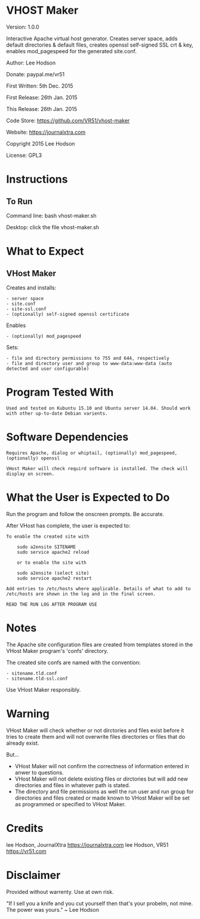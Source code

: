 # VHOST Maker
Version: 1.0.0

Interactive Apache virtual host generator. Creates server space, adds default directories &amp; default files, creates openssl self-signed SSL crt &amp; key, enables mod_pagespeed for the generated site.conf.

Author: Lee Hodson

Donate: paypal.me/vr51

First Written: 5th Dec. 2015

First Release: 26th Jan. 2015

This Release: 26th Jan. 2015

Code Store: https://github.com/VR51/vhost-maker

Website: https://journalxtra.com

Copyright 2015 Lee Hodson

License: GPL3


# Instructions

## To Run

Command line: bash vhost-maker.sh

Desktop: click the file vhost-maker.sh


# What to Expect

## VHost Maker

Creates and installs:

	- server space
	- site.conf
	- site-ssl.conf
	- (optionally) self-signed openssl certificate

Enables

	- (optionally) mod_pagespeed

Sets:

	- file and directory permissions to 755 and 644, respectively
	- file and directory user and group to www-data:www-data (auto detected and user configurable)


# Program Tested With

	Used and tested on Kubuntu 15.10 and Ubuntu server 14.04. Should work with other up-to-date Debian varients.


# Software Dependencies

	Requires Apache, dialog or whiptail, (optionally) mod_pagespeed, (optionally) openssl
	
	VHost Maker will check requird software is installed. The check will display on screen.


# What the User is Expected to Do

Run the program and follow the onscreen prompts. Be accurate.

After VHost has complete, the user is expected to:

	To enable the created site with

		sudo a2ensite SITENAME
		sudo service apache2 reload

		or to enable the site with

		sudo a2ensite (select site)
		sudo service apache2 restart

	Add entries to /etc/hosts where applicable. Details of what to add to /etc/hosts are shown in the log and in the final screen.

	READ THE RUN LOG AFTER PROGRAM USE


# Notes

The Apache site configuration files are created from templates stored in the VHost Maker program's 'confs' directory.

The created site confs are named with the convention:

	- sitename.tld.conf
	- sitename.tld-ssl.conf

Use VHost Maker responsibly.


# Warning

VHost Maker will check whether or not dirctories and files exist before it tries to create them and will not overwrite files directories or files that do already exist.

But...

- VHost Maker will not confirm the correctness of information entered in anwer to questions.
- VHost Maker will not delete existing files or dirctories but will add new directories and files in whatever path is stated.
- The directory and file permissions as well the run user and run group for directories and files created or made known to VHost Maker will be set as programmed or specified to VHost Maker.


# Credits

lee Hodson, JournalXtra <https://journalxtra.com>
lee Hodson, VR51 <https://vr51.com>

# Disclaimer

Provided without warrenty. Use at own risk.

"If I sell you a knife and you cut yourself then that's your probelm, not mine. The power was yours." ~ Lee Hodson
